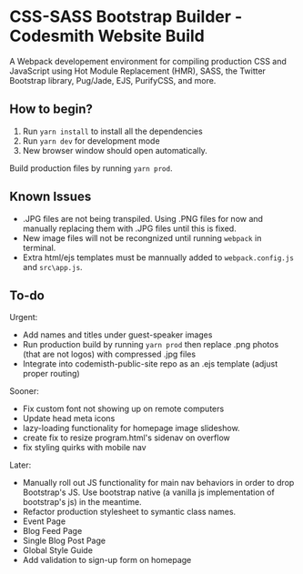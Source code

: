 # CSS-SASS Bootstrap Builder - Codesmith Website Build

A Webpack developement environment for compiling production CSS and JavaScript using Hot Module Replacement (HMR), SASS, the Twitter Bootstrap library, Pug/Jade, EJS, PurifyCSS, and more.

## How to begin?

1. Run `yarn install` to install all the dependencies
2. Run `yarn dev` for development mode
3. New browser window should open automatically.

Build production files by running `yarn prod`.

## Known Issues

- .JPG files are not being transpiled. Using .PNG files for now and manually replacing them with .JPG files until this is fixed.
- New image files will not be recongnized until running `webpack` in terminal.
- Extra html/ejs templates must be mannually added to `webpack.config.js` and `src\app.js`.

## To-do

Urgent:
- Add names and titles under guest-speaker images
- Run production build by running `yarn prod` then replace .png photos (that are not logos) with compressed .jpg files
- Integrate into codemisth-public-site repo as an .ejs template (adjust proper routing)

Sooner:
- Fix custom font not showing up on remote computers
- Update head meta icons
- lazy-loading functionality for homepage image slideshow.
- create fix to resize program.html's sidenav on overflow
- fix styling quirks with mobile nav

Later:
- Manually roll out JS functionality for main nav behaviors in order to drop Bootstrap's JS. Use bootstrap native (a vanilla js implementation of bootstrap's js) in the meantime.
- Refactor production stylesheet to symantic class names.
- Event Page
- Blog Feed Page
- Single Blog Post Page
- Global Style Guide
- Add validation to sign-up form on homepage
